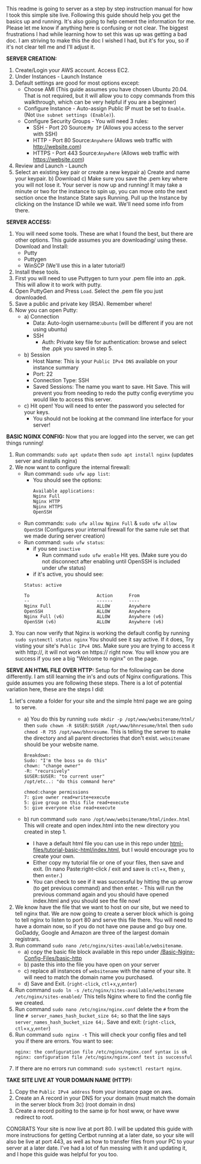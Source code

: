 This readme is going to server as a step by step instruction manual for how I took this simple site live. Following this guide should help you get the basics up and running. It's also going to help cement the information for me. Please let me know if anything here is confusing or not clear. The biggest frustrations I had while learning how to set this was up was getting a bad doc. I am striving to make this the doc I wished I had, but it's for you, so if it's not clear tell me and I'll adjust it.   

**SERVER CREATION:** 
1. Create/Login your AWS account. Access EC2.
2. Under Instances - Launch Instance
3. Default settings are good for most options except: 
    - Choose AMI (This guide assumes you have chosen Ubuntu 20.04. That is not required, but it will allow you to copy commands from this walkthrough, which can be very helpful if you are a beginner)
    - Configure Instance - Auto-assign Public IP must be set to `Enable`. (Not `Use subnet settings (Enable)`).
    - Configure Security Groups - You will need 3 rules: 
        - SSH - Port 20 Source:`My IP` (Allows you access to the server with SSH)
        - HTTP - Port 80 Source:`Anywhere` (Allows web traffic with http://website.com)
        - HTTPS - Port 443 Source:`Anywhere` (Allows web traffic with https://website.com)
4. Review and Launch - Launch
5. Select an existing key pair or create a new keypair
    a) Create and name your keypair.
    b) Download
    c) Make sure you save the .pem key where you will not lose it.
Your server is now up and running! It may take a minute or two for the instance to spin up, you can move onto the next section once the Instance State says Running. Pull up the Instance by clicking on the Instance ID while we wait. We'll need some info from there. 

**SERVER ACCESS:**
1. You will need some tools. These are what I found the best, but there are other options. This guide assumes you are downloading/ using these. Download and Install:
    - Putty
    - Puttygen
    - WinSCP (We'll use this in a later tutorial!)
2. Install these tools.
3. First you will need to use Puttygen to turn your .pem file into an .ppk. This will allow it to work with putty. 
4. Open PuttyGen and Press `Load`. Select the .pem file you just downloaded.
5. Save a public and private key (RSA). Remember where!
6. Now you can open Putty: 
    - a) Connection
        - Data: Auto-login username:`ubuntu` (will be different if you are not using ubuntu)
        - SSH
            - Auth: Private key file for authentication: browse and select the .ppk you saved in step 5. 
    - b) Session
        - Host Name: This is your `Public IPv4 DNS` available on your instance summary
        - Port: 22 
        - Connection Type: SSH
        - Saved Sessions: The name you want to save. Hit Save. This will prevent you from needing to redo the putty config everytime you would like to access this server. 
    - c) Hit open! You will need to enter the password you selected for your keys. 
        - You should not be looking at the command line interface for your server!

**BASIC NGINX CONFIG:**
Now that you are logged into the server, we can get things running!
1. Run commands: `sudo apt update` then `sudo apt install nginx` (updates server and installs nginx)
2. We now want to configure the internal firewall:
    - Run command: `sudo ufw app list`:
        - You should see the options: 
            ```
            Available applications:
            Nginx Full
            Nginx HTTP
            Nginx HTTPS
            OpenSSH
            ```
    - Run commands: `sudo ufw allow Nginx Full` & `sudo ufw allow OpenSSH` (Configures your internal firewall for the same rule set that we made during server creation)   
    - Run command: `sudo ufw status`:
        - if you see `inactive`
            - Run command `sudo ufw enable` Hit yes. (Make sure you do not disconnect after enabling until OpenSSH is included under ufw status)
        - if it's active, you should see: 
        ```
        Status: active

        To                         Action      From
        --                         ------      ----
        Nginx Full                 ALLOW       Anywhere
        OpenSSH                    ALLOW       Anywhere
        Nginx Full (v6)            ALLOW       Anywhere (v6)
        OpenSSH (v6)               ALLOW       Anywhere (v6)
        ``` 
3. You can now verify that Nginx is working the default config by running `sudo systemctl status nginx` You should see it say active. If it does, Try visting your site's `Public IPv4 DNS`. Make sure you are trying to access it with http://, it will not work on https:// right now. You will know you are success if you see a big "Welcome to nginx" on the page. 

**SERVE AN HTML FILE OVER HTTP:**
Setup for the following can be done differently. I am still learning the in's and outs of Nginx configurations. This guide assumes you are following these steps. There is a lot of potential variation here, these are the steps I did:
1. let's create a folder for your site and the simple html page we are going to serve.
    - a) You do this by running `sudo mkdir -p /opt/www/websitename/html/` then `sudo chown -R $USER:$USER /opt/www/bhnresume/html` then `sudo chmod -R 755 /opt/www/bhnresume`. This is telling the server to make the directory and all parent directories that don't exist. `websitename` should be your website name.

        ```
        Breakdown:
        Sudo: "I'm the boss so do this"
        chown: "change owner"
        -R: "recursively"
        $USER:$USER: "to current user"
        /opt/etc..: "do this command here"

        chmod:change permissions
        7: give owner read+write+execute
        5: give group on this file read+execute
        5: give everyone else read+execute
        ```
    - b) run command `sudo nano /opt/www/websitename/html/index.html` This will create and open index.html into the new directory you created in step 1. 
        - I have a default html file you can use in this repo under [html-files/tutorial-basic-html/index.html](https://github.com/mgdBen/host_a_site/tree/main/html-files/tutorial-basic-html), but I would encourage you to create your own.
        - Either copy my tutorial file or one of your files, then save and exit. (In nano Paste:right-click / exit and save is `ctl`+`x`, then `y`, then `enter`.)
        - You can check to see if it was successful by hitting the up arrow (to get previous command) and then enter.       - This will run the previous command again and you should have opened index.html and you should see the file now!
2. We know have the file that we want to host on our site, but we need to tell nginx that. We are now going to create a server block which is going to tell nginx to listen to port 80 and serve this file there. You will need to have a domain now, so if you do not have one pause and go buy one. GoDaddy, Google and Amazon are three of the largest domain registrars.
3. Run command `sudo nano /etc/nginx/sites-available/websitename`.
    - a) copy the basic file block available in this repo under [/Basic-Nginx-Config-Files/basic-http](https://github.com/mgdBen/host_a_site/tree/main/Basic-Nginx-Config-Files)
    - b) paste this into the file you have open on your server
    - c) replace all instances of `websitename` with the name of your site. It will need to match the domain name you purchased. 
    - d) Save and Exit. (`right-click`, `ctl`+`x`,`y`,`enter`)
4. Run command `sudo ln -s /etc/nginx/sites-available/websitename /etc/nginx/sites-enabled/` This tells Nginx where to find the config file we created.
5. Run command `sudo nano /etc/nginx/nginx.conf` delete the `#` from the line `# server_names_hash_bucket_size 64;` so that the line says `server_names_hash_bucket_size 64;`. Save and exit: (`right-click`, `ctl`+`x`,`y`,`enter`)
6. Run command `sudo nginx -t` This will check your config files and tell you if there are errors. You want to see: 
    ```
    nginx: the configuration file /etc/nginx/nginx.conf syntax is ok
    nginx: configuration file /etc/nginx/nginx.conf test is successful
    ``` 
7. If there are no errors run command: `sudo systemctl restart nginx`.

**TAKE SITE LIVE AT YOUR DOMAIN NAME (HTTP):**
1. Copy the `Public IPv4 address` from your instance page on aws.
2. Create an A record in your DNS for your domain (must match the domain in the server block from 3c) (root domain in dns)
3. Create a record poiting to the same ip for host www, or have www redirect to root.


CONGRATS Your site is now live at port 80. I will be updated this guide with more instructions for getting Certbot running at a later date, so your site will also be live at port 443, as well as how to transfer files from your PC to your server at a later date. I've had a lot of fun messing with it and updating it, and I hope this guide was helpful for you too.
